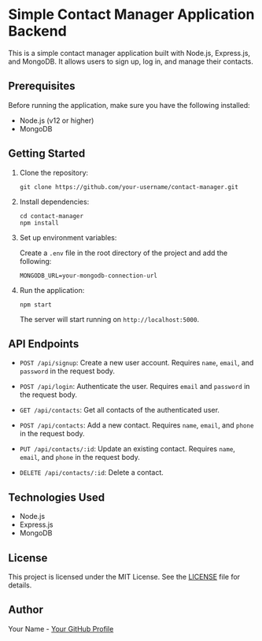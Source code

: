 # Simple Contact Manager Application Backend

This is a simple contact manager application built with Node.js, Express.js, and MongoDB. It allows users to sign up, log in, and manage their contacts.

## Prerequisites

Before running the application, make sure you have the following installed:

- Node.js (v12 or higher)
- MongoDB

## Getting Started

1. Clone the repository:

   ```
   git clone https://github.com/your-username/contact-manager.git
   ```

2. Install dependencies:

   ```
   cd contact-manager
   npm install
   ```

3. Set up environment variables:

   Create a `.env` file in the root directory of the project and add the following:

   ```
   MONGODB_URL=your-mongodb-connection-url
   ```

4. Run the application:

   ```
   npm start
   ```

   The server will start running on `http://localhost:5000`.

## API Endpoints

- `POST /api/signup`: Create a new user account. Requires `name`, `email`, and `password` in the request body.

- `POST /api/login`: Authenticate the user. Requires `email` and `password` in the request body.

- `GET /api/contacts`: Get all contacts of the authenticated user.

- `POST /api/contacts`: Add a new contact. Requires `name`, `email`, and `phone` in the request body.

- `PUT /api/contacts/:id`: Update an existing contact. Requires `name`, `email`, and `phone` in the request body.

- `DELETE /api/contacts/:id`: Delete a contact.

## Technologies Used

- Node.js
- Express.js
- MongoDB

## License

This project is licensed under the MIT License. See the [LICENSE](LICENSE) file for details.

## Author

Your Name - [Your GitHub Profile](https://github.com/your-username)
